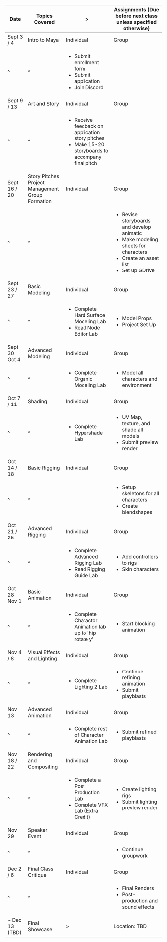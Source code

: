 | Date | Topics Covered | > | Assignments (Due before next class unless specified otherwise) |
| - | - | - | - |
| Sept 3 / 4 | Intro to Maya | Individual | Group |
| ^ | ^ | <ul><li>Submit enrollment form</li><li>Submit application</li><li>Join Discord</li></ul> |  |
| Sept 9 / 13 | Art and Story | Individual | Group |
| ^ | ^ | <ul><li>Receive feedback on application story pitches</li><li>Make 15-20 storyboards to accompany final pitch</li></ul> |  |
| Sept 16 / 20 | Story Pitches<br>Project Management<br>Group Formation | Individual | Group |
| ^ | ^ |  | <ul><li>Revise storyboards and develop animatic</li><li>Make modeling sheets for characters</li><li>Create an asset list</li><li>Set up GDrive</li></ul> |
| Sept 23 / 27 | Basic Modeling | Individual | Group |
| ^ | ^ | <ul><li>Complete Hard Surface Modeling Lab</li><li>Read Node Editor Lab</li></ul> | <ul><li>Model Props</li><li>Project Set Up</li></ul> |
| Sept 30<br>Oct 4 | Advanced Modeling | Individual | Group |
| ^ | ^ | <ul><li>Complete Organic Modeling Lab</li></ul> | <ul><li>Model all characters and environment</li></ul> |
| Oct 7 / 11 | Shading | Individual | Group |
| ^ | ^ | <ul><li>Complete Hypershade Lab</li></ul> | <ul><li>UV Map, texture, and shade all models</li><li>Submit preview render</li></ul> |
| Oct 14 / 18 | Basic Rigging | Individual | Group |
| ^ | ^ |  | <ul><li>Setup skeletons for all characters</li><li>Create blendshapes</li></ul> |
| Oct 21 / 25 | Advanced Rigging | Individual | Group |
| ^ | ^ | <ul><li>Complete Advanced Rigging Lab</li><li>Read Rigging Guide Lab</li></ul> | <ul><li>Add controllers to rigs</li><li>Skin characters</li></ul> |
| Oct 28<br>Nov 1 | Basic Animation | Individual | Group |
| ^ | ^ | <ul><li>Complete Charactor Animation lab up to 'hip rotate y'</li></ul> | <ul><li>Start blocking animation</li></ul> |
| Nov 4 / 8 | Visual Effects and Lighting | Individual | Group |
| ^ | ^ | <ul><li>Complete Lighting 2 Lab</li></ul> | <ul><li>Continue refining animation</li><li>Submit playblasts</li></ul> |
| Nov 13 | Advanced Animation | Individual | Group |
| ^ | ^ | <ul><li>Complete rest of Character Animation Lab</li></ul> | <ul><li>Submit refined playblasts</li></ul> |
| Nov 18 / 22 | Rendering and Compositing | Individual | Group |
| ^ | ^ | <ul><li>Complete a Post Production Lab</li><li>Complete VFX Lab (Extra Credit)</li></ul> | <ul><li>Create lighting rigs</li><li>Submit lighting preview render</li></ul> |
| Nov 29 | Speaker Event | Individual | Group |
| ^ | ^ |  | <ul><li>Continue groupwork</li></ul> |
| Dec 2 / 6 | Final Class Critique | Individual | Group |
| ^ | ^ |  | <ul><li>Final Renders</li><li>Post-production and sound effects</li></ul> |
| ~ Dec 13 (TBD) | Final Showcase | > | <br>Location: TBD<br><br>